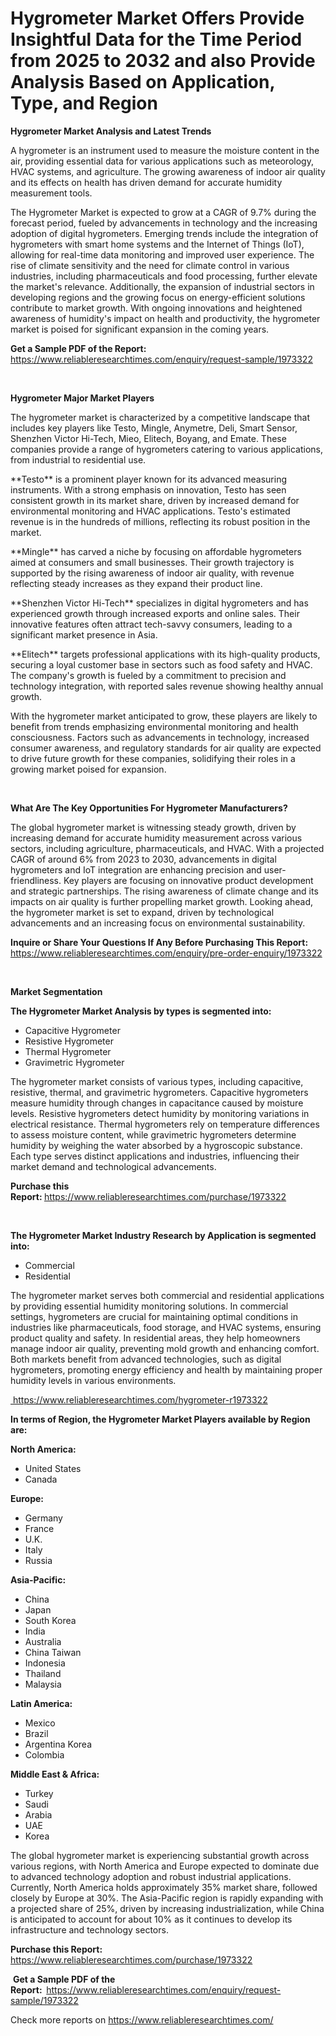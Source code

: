 <p><h1>Hygrometer Market Offers Provide Insightful Data for the Time Period from 2025 to 2032 and also Provide Analysis Based on Application, Type, and Region</h1></p><p><strong>Hygrometer Market Analysis and Latest Trends</strong></p>
<p><p>A hygrometer is an instrument used to measure the moisture content in the air, providing essential data for various applications such as meteorology, HVAC systems, and agriculture. The growing awareness of indoor air quality and its effects on health has driven demand for accurate humidity measurement tools. </p><p>The Hygrometer Market is expected to grow at a CAGR of 9.7% during the forecast period, fueled by advancements in technology and the increasing adoption of digital hygrometers. Emerging trends include the integration of hygrometers with smart home systems and the Internet of Things (IoT), allowing for real-time data monitoring and improved user experience. The rise of climate sensitivity and the need for climate control in various industries, including pharmaceuticals and food processing, further elevate the market's relevance. Additionally, the expansion of industrial sectors in developing regions and the growing focus on energy-efficient solutions contribute to market growth. With ongoing innovations and heightened awareness of humidity's impact on health and productivity, the hygrometer market is poised for significant expansion in the coming years.</p></p>
<p><strong>Get a Sample PDF of the Report:&nbsp;</strong> <a href="https://www.reliableresearchtimes.com/enquiry/request-sample/1973322?utm_campaign=2141&utm_medium=2&utm_source=Github&utm_content=ia&utm_term=07022025&utm_id=hygrometer">https://www.reliableresearchtimes.com/enquiry/request-sample/1973322</a></p>
<p>&nbsp;</p>
<p><strong>Hygrometer Major Market Players</strong></p>
<p><p>The hygrometer market is characterized by a competitive landscape that includes key players like Testo, Mingle, Anymetre, Deli, Smart Sensor, Shenzhen Victor Hi-Tech, Mieo, Elitech, Boyang, and Emate. These companies provide a range of hygrometers catering to various applications, from industrial to residential use.</p><p>**Testo** is a prominent player known for its advanced measuring instruments. With a strong emphasis on innovation, Testo has seen consistent growth in its market share, driven by increased demand for environmental monitoring and HVAC applications. Testo's estimated revenue is in the hundreds of millions, reflecting its robust position in the market.</p><p>**Mingle** has carved a niche by focusing on affordable hygrometers aimed at consumers and small businesses. Their growth trajectory is supported by the rising awareness of indoor air quality, with revenue reflecting steady increases as they expand their product line.</p><p>**Shenzhen Victor Hi-Tech** specializes in digital hygrometers and has experienced growth through increased exports and online sales. Their innovative features often attract tech-savvy consumers, leading to a significant market presence in Asia.</p><p>**Elitech** targets professional applications with its high-quality products, securing a loyal customer base in sectors such as food safety and HVAC. The company's growth is fueled by a commitment to precision and technology integration, with reported sales revenue showing healthy annual growth.</p><p>With the hygrometer market anticipated to grow, these players are likely to benefit from trends emphasizing environmental monitoring and health consciousness. Factors such as advancements in technology, increased consumer awareness, and regulatory standards for air quality are expected to drive future growth for these companies, solidifying their roles in a growing market poised for expansion.</p></p>
<p>&nbsp;</p>
<p><strong>What Are The Key Opportunities For Hygrometer Manufacturers?</strong></p>
<p><p>The global hygrometer market is witnessing steady growth, driven by increasing demand for accurate humidity measurement across various sectors, including agriculture, pharmaceuticals, and HVAC. With a projected CAGR of around 6% from 2023 to 2030, advancements in digital hygrometers and IoT integration are enhancing precision and user-friendliness. Key players are focusing on innovative product development and strategic partnerships. The rising awareness of climate change and its impacts on air quality is further propelling market growth. Looking ahead, the hygrometer market is set to expand, driven by technological advancements and an increasing focus on environmental sustainability.</p></p>
<p><strong>Inquire or Share Your Questions If Any Before Purchasing This Report:</strong> <a href="https://www.reliableresearchtimes.com/enquiry/pre-order-enquiry/1973322?utm_campaign=2141&utm_medium=2&utm_source=Github&utm_content=ia&utm_term=07022025&utm_id=hygrometer">https://www.reliableresearchtimes.com/enquiry/pre-order-enquiry/1973322</a></p>
<p>&nbsp;</p>
<p><strong>Market Segmentation</strong></p>
<p><strong>The Hygrometer Market Analysis by types is segmented into:</strong></p>
<p><ul><li>Capacitive Hygrometer</li><li>Resistive Hygrometer</li><li>Thermal Hygrometer</li><li>Gravimetric Hygrometer</li></ul></p>
<p><p>The hygrometer market consists of various types, including capacitive, resistive, thermal, and gravimetric hygrometers. Capacitive hygrometers measure humidity through changes in capacitance caused by moisture levels. Resistive hygrometers detect humidity by monitoring variations in electrical resistance. Thermal hygrometers rely on temperature differences to assess moisture content, while gravimetric hygrometers determine humidity by weighing the water absorbed by a hygroscopic substance. Each type serves distinct applications and industries, influencing their market demand and technological advancements.</p></p>
<p><strong>Purchase this Report:&nbsp;</strong><a href="https://www.reliableresearchtimes.com/purchase/1973322?utm_campaign=2141&utm_medium=2&utm_source=Github&utm_content=ia&utm_term=07022025&utm_id=hygrometer">https://www.reliableresearchtimes.com/purchase/1973322</a></p>
<p>&nbsp;</p>
<p><strong>The Hygrometer Market Industry Research by Application is segmented into:</strong></p>
<p><ul><li>Commercial</li><li>Residential</li></ul></p>
<p><p>The hygrometer market serves both commercial and residential applications by providing essential humidity monitoring solutions. In commercial settings, hygrometers are crucial for maintaining optimal conditions in industries like pharmaceuticals, food storage, and HVAC systems, ensuring product quality and safety. In residential areas, they help homeowners manage indoor air quality, preventing mold growth and enhancing comfort. Both markets benefit from advanced technologies, such as digital hygrometers, promoting energy efficiency and health by maintaining proper humidity levels in various environments.</p></p>
<p><a href="https://www.reliableresearchtimes.com/hygrometer-r1973322?utm_campaign=2141&utm_medium=2&utm_source=Github&utm_content=ia&utm_term=07022025&utm_id=hygrometer">&nbsp;https://www.reliableresearchtimes.com/hygrometer-r1973322</a></p>
<p><strong>In terms of Region, the Hygrometer Market Players available by Region are:</strong></p>
<p>
    <p> <strong> North America: </strong>
        <ul>
            <li>United States</li>
            <li>Canada</li>
        </ul>
        </p> 
    <p> <strong> Europe: </strong>
        <ul>
            <li>Germany</li>
            <li>France</li>
            <li>U.K.</li>
            <li>Italy</li>
            <li>Russia</li>
        </ul>
        </p> 
    <p> <strong> Asia-Pacific: </strong>
        <ul>
            <li>China</li>
            <li>Japan</li>
            <li>South Korea</li>
            <li>India</li>
            <li>Australia</li>
            <li>China Taiwan</li>
            <li>Indonesia</li>
            <li>Thailand</li>
            <li>Malaysia</li>
        </ul>
        </p> 
    <p> <strong> Latin America: </strong>
        <ul>
            <li>Mexico</li>
            <li>Brazil</li>
            <li>Argentina Korea</li>
            <li>Colombia</li>
        </ul>
        </p> 
    <p> <strong> Middle East & Africa: </strong>
        <ul>
            <li>Turkey</li>
            <li>Saudi</li>
            <li>Arabia</li>
            <li>UAE</li>
            <li>Korea</li>
        </ul>
    </p>
    </p>
<p><p>The global hygrometer market is experiencing substantial growth across various regions, with North America and Europe expected to dominate due to advanced technology adoption and robust industrial applications. Currently, North America holds approximately 35% market share, followed closely by Europe at 30%. The Asia-Pacific region is rapidly expanding with a projected share of 25%, driven by increasing industrialization, while China is anticipated to account for about 10% as it continues to develop its infrastructure and technology sectors.</p></p>
<p><strong>Purchase this Report: </strong><a href="https://www.reliableresearchtimes.com/purchase/1973322?utm_campaign=2141&utm_medium=2&utm_source=Github&utm_content=ia&utm_term=07022025&utm_id=hygrometer">https://www.reliableresearchtimes.com/purchase/1973322</a></p>
<p>&nbsp;<strong>Get a Sample PDF of the Report:&nbsp;&nbsp;</strong><a href="https://www.reliableresearchtimes.com/enquiry/request-sample/1973322?utm_campaign=2141&utm_medium=2&utm_source=Github&utm_content=ia&utm_term=07022025&utm_id=hygrometer">https://www.reliableresearchtimes.com/enquiry/request-sample/1973322</a></p>
<p><strong></strong></p>
<p>Check more reports on <a href="https://www.reliableresearchtimes.com/?utm_campaign=2141&utm_medium=2&utm_source=Github&utm_content=ia&utm_term=07022025&utm_id=hygrometer">https://www.reliableresearchtimes.com/</a></p>